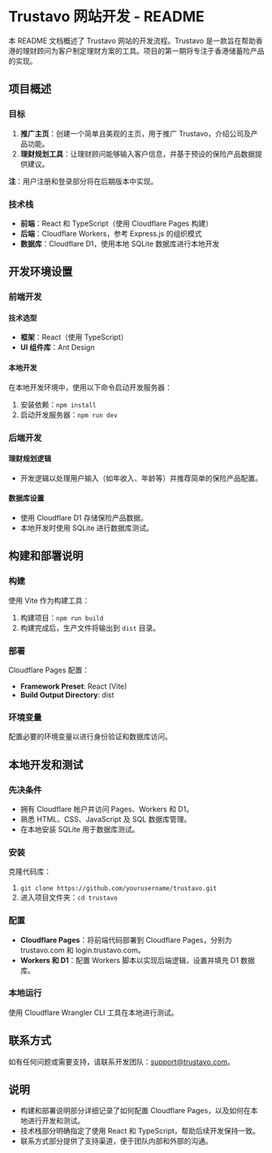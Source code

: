 # Trustavo 网站开发 - README

本 README 文档概述了 Trustavo 网站的开发流程。Trustavo 是一款旨在帮助香港的理财顾问为客户制定理财方案的工具。项目的第一期将专注于香港储蓄险产品的实现。

## 项目概述

### 目标

1. **推广主页**：创建一个简单且美观的主页，用于推广 Trustavo，介绍公司及产品功能。
2. **理财规划工具**：让理财顾问能够输入客户信息，并基于预设的保险产品数据提供建议。

**注**：用户注册和登录部分将在后期版本中实现。

### 技术栈

- **前端**：React 和 TypeScript（使用 Cloudflare Pages 构建）
- **后端**：Cloudflare Workers，参考 Express.js 的组织模式
- **数据库**：Cloudflare D1，使用本地 SQLite 数据库进行本地开发

## 开发环境设置

### 前端开发

#### 技术选型

- **框架**：React（使用 TypeScript）
- **UI 组件库**：Ant Design

#### 本地开发

在本地开发环境中，使用以下命令启动开发服务器：
1. 安装依赖：`npm install`
2. 启动开发服务器：`npm run dev`

### 后端开发

#### 理财规划逻辑

- 开发逻辑以处理用户输入（如年收入、年龄等）并推荐简单的保险产品配置。

#### 数据库设置

- 使用 Cloudflare D1 存储保险产品数据。
- 本地开发时使用 SQLite 进行数据库测试。

## 构建和部署说明

### 构建

使用 Vite 作为构建工具：
1. 构建项目：`npm run build`
2. 构建完成后，生产文件将输出到 `dist` 目录。

### 部署

Cloudflare Pages 配置：
- **Framework Preset**: React (Vite)
- **Build Output Directory**: dist

### 环境变量

配置必要的环境变量以进行身份验证和数据库访问。

## 本地开发和测试

### 先决条件

- 拥有 Cloudflare 帐户并访问 Pages、Workers 和 D1。
- 熟悉 HTML、CSS、JavaScript 及 SQL 数据库管理。
- 在本地安装 SQLite 用于数据库测试。

### 安装

克隆代码库：
1. `git clone https://github.com/yourusername/trustavo.git`
2. 进入项目文件夹：`cd trustavo`

### 配置

- **Cloudflare Pages**：将前端代码部署到 Cloudflare Pages，分别为 trustavo.com 和 login.trustavo.com。
- **Workers 和 D1**：配置 Workers 脚本以实现后端逻辑，设置并填充 D1 数据库。

### 本地运行

使用 Cloudflare Wrangler CLI 工具在本地进行测试。

## 联系方式

如有任何问题或需要支持，请联系开发团队：support@trustavo.com。

## 说明

- 构建和部署说明部分详细记录了如何配置 Cloudflare Pages，以及如何在本地进行开发和测试。
- 技术栈部分明确指定了使用 React 和 TypeScript，帮助后续开发保持一致。
- 联系方式部分提供了支持渠道，便于团队内部和外部的沟通。
